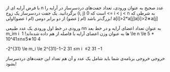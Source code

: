 با فرض آرایه ای از n عدد صحیح به عنوان ورودی، تعداد جفت‌های دردسرساز در آرایه را برگردانید. یک جفت دردسرساز یک زوج (i, j) است که 0 <= i < j < n به شرطی که اولی(عضو i ام) از دو برابر دومی (عضو j ام) بزرگ‌تر باشد!
a[i]>2*a[j]a[i]>2∗a[j]

ورودی
در خط اول ورودی یک عدد طبیعی nn به عنوان تعداد اعضای آرایه و در خط بعد m_im 
i
​
  ها به عنوان وزن اعضای آرایه با فاصله از هم داده شده‌اند!
1 \le n \le 5 * 10^41≤n≤5∗10 
4
 
-2^{31} \le m_i \le 2^{31}-1−2 
31
 ≤m 
i
​
 ≤2 
31
 −1

خروجی
خروجی برنامه‌ی شما باید شامل یک عدد و آن هم تعداد این جفت‌های دردسرساز بشود!
